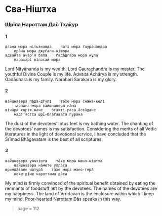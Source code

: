 # Сва-Ніштха

### Шрīла Нароттам Да̄с Тха̄кур

#### 1

    дгана мора нітьянанда    паті мора ґаурачандра
        пра̄на мора джуґала-кішора
    адвайта а̄ча̄рʼя бала    ґада̄дгара мора кула
        нарахарі віласай мора

Lord Nityānanda is my wealth. Lord Gaurachandra is my master. The youthful Divine Couple is my life. Advaita Āchārya is my strength. Gadādhara is my family. Narahari Sarakara is my glory.

#### 2

    вайшнавера пада-дгӯлі    та̄хе мора сна̄на-келі
        тарпана мора вайшнавера на̄ма
    віча̄ра корія мане    бгакті-раса а̄сва̄дане
        мадгʼястха шрī-бга̄ґавата пура̄на

The dust of the devotees’ lotus feet is my bathing water. The chanting of the devotees’ names is my satisfaction. Considering the merits of all Vedic literatures in the light of devotional service, I have concluded that the Śrīmad Bhāgavatam is the best of all scriptures.

#### 3

    вайшнавера уччхішта    та̄хе мора мано-ніштха
        вайшнавера на̄мете улла̄са
    вринда̄ване чатура̄    та̄хе мора мано-гера̄
        кохе дīне нароттама да̄са

My mind is firmly convinced of the spiritual benefit obtained by eating the remnants of foodstuff left by the devotees. The names of the devotees are my happiness. The land of Vṛndāvan is the enclosure within which I keep my mind. Poor-hearted Narottam Dās speaks in this way.


> page = 112